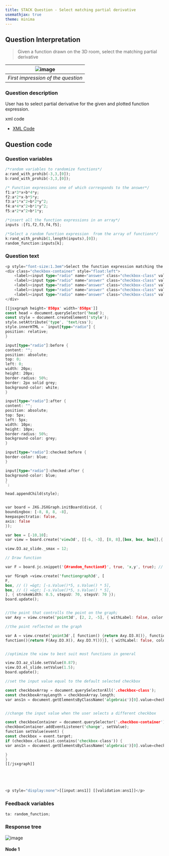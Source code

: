 ```yaml
---
title: STACK Question - Select matching partial derivative
usemathjax: true
theme: minima
---
```


## Question Interpretation

> Given a function drawn on the 3D room, select the matching partial derivative

| ![image](https://user-images.githubusercontent.com/43517080/210074812-a0b0480e-6703-4143-a6cd-2d64b93860c0.png) |
|:--:|
| *First impression of the question* |

### Question description
User has to select partial derivative for the given and plotted function expression.


xml code 
- [XML Code](XML/question-select-matching-partial-derivative.xml) 


## Question code

### Question variables

```rust
/*random variables to randomize functions*/
a:rand_with_prohib(-3,3,[0]);
b:rand_with_prohib(-3,3,[0]);

/* Function expressions one of which corresponds to the answer*/
f1:a*3*x+b*4*y;
f2:a*2*x-b*5*y;
f3:a*1*x^2+b*2*y^2;
f4:a*4*x^2+b*1*y^2;
f5:a*2*x^2+b*1*y;

/*insert all the function expressions in an array*/
inputs :[f1,f2,f3,f4,f5];

/*Select a random function expression  from the array of functions*/
k:rand_with_prohib(1,length(inputs),[0]);
random_function:inputs[k];


```
### Question text

```rust
<p style="font-size:1.3em">Select the function expression matching the function on the graph</p>
<div class="checkbox-container" style="float:left">
    <label><input type="radio" name="answer" class="checkbox-class" value="{#inputs[1]#}" id="A">\[ {#inputs[1]#}\]</label><br>
    <label><input type="radio" name="answer" class="checkbox-class" value="{#inputs[2]#}" id="B">\[ {#inputs[2]#}\]</label><br>
    <label><input type="radio" name="answer" class="checkbox-class" value="{#inputs[3]#}" id="C">\[ {#inputs[3]#}\]</label><br>
    <label><input type="radio" name="answer" class="checkbox-class" value="{#inputs[4]#}" id="C">\[ {#inputs[4]#}\]</label><br>
    <label><input type="radio" name="answer" class="checkbox-class" value="{#inputs[5]#}" id="C" checked="checked">\[ None\: of\: the\: above\]</label><br>
</div>

[[jsxgraph height='850px' width='850px']]
const head = document.querySelector('head');
const style = document.createElement('style');
style.setAttribute('type', 'text/css');
style.innerHTML = `input[type="radio"] {
position: relative;
}

input[type="radio"]:before {
content: "";
position: absolute;
top: 0;
left: 0;
width: 20px;
height: 20px;
border-radius: 50%;
border: 2px solid grey;
background-color: white;
}

input[type="radio"]:after {
content: "";
position: absolute;
top: 5px;
left: 5px;
width: 10px;
height: 10px;
border-radius: 50%;
background-color: grey;
}

input[type="radio"]:checked:before {
border-color: blue;
}

input[type="radio"]:checked:after {
background-color: blue;
}
`;

head.appendChild(style);


var board = JXG.JSXGraph.initBoard(divid, {
boundingbox: [-8, 8, 8, -8],
keepaspectratio: false,
axis: false
});

var box = [-10,10];
var view = board.create('view3d', [[-6, -3], [8, 8],[box, box, box]],{ xPlaneRear: {visible: false}, yPlaneRear: {visible:false}});

view.D3.az_slide._smax = 12;

// Draw function

var F = board.jc.snippet('{#random_function#}', true, 'x,y', true); // JessieCode parsing

var fGraph =view.create('functiongraph3d', [
F,
box, // () =&gt; [-s.Value()*5, s.Value() * 5],
box, // () =&gt; [-s.Value()*5, s.Value() * 5],
], { strokeWidth: 0.5, stepsU: 70, stepsV: 70 });
board.update();


//the point that controlls the point on the graph;
var Axy = view.create('point3d', [2, 2, -5], { withLabel: false, color:'gray',strokeWidth:5 });

//the point reflected on the graph

var A = view.create('point3d',[ function() {return Axy.D3.X()}, function(){return Axy.D3.Y()},
function(){return F(Axy.D3.X(), Axy.D3.Y())}], { withLabel: false, color:'red' });


//optimize the view to best suit most functions in general

view.D3.az_slide.setValue(0.87);
view.D3.el_slide.setValue(1.5);
board.update();

//set the input value equal to the default selected checkbox

const checkboxArray = document.querySelectorAll('.checkbox-class');
const checkboxArrayLength = checkboxArray.length;
var ans1n = document.getElementsByClassName('algebraic')[0].value=checkboxArray[checkboxArrayLength-1].value;


//change the input value when the user selects a different checkbox

const checkboxContainer = document.querySelector('.checkbox-container');
checkboxContainer.addEventListener('change', setValue);
function setValue(event) {
const checkbox = event.target;
if (checkbox.classList.contains('checkbox-class')) {
var ans1n = document.getElementsByClassName('algebraic')[0].value=checkbox.value;

}
}
[[/jsxgraph]]





<p style="display:none">[[input:ans1]] [[validation:ans1]]</p>
```
### Feedback variables

```rust
ta: random_function;
```
### Response tree
![image](https://user-images.githubusercontent.com/43517080/211091835-3b48dcea-7a60-4270-bb54-cdeb13df3fd9.png)
#### Node 1


